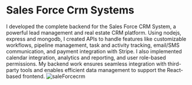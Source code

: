 # Sales Force Crm Systems
I developed the complete backend for the Sales Force CRM System, a powerful lead management and real estate CRM platform. Using nodejs, express and mongodb, I created APIs to handle features like customizable workflows, pipeline management, task and activity tracking, email/SMS communication, and payment integration with Stripe. I also implemented calendar integration, analytics and reporting, and user role-based permissions. My backend work ensures seamless integration with third-party tools and enables efficient data management to support the React-based frontend.
![saleForcecrm](https://github.com/user-attachments/assets/85e62e62-9d69-4b35-915c-00b150ae6043)

